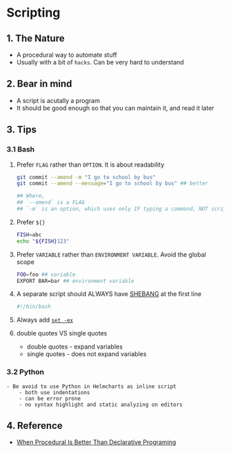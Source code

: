 # Scripting

## 1. The Nature

- A procedural way to automate stuff
- Usually with a bit of `hacks`. Can be very hard to understand

## 2. Bear in mind

- A script is acutally a program
- It should be good enough so that you can maintain it, and read it later

## 3. Tips

### 3.1 Bash

1. Prefer `FLAG` rather than `OPTION`. It is about readability

   ```bash
   git commit --amend -m "I go to school by bus"
   git commit --amend --message="I go to school by bus" ## better

   ## Where,
   ## `--amend` is a FLAG
   ## `-m` is an option, which uses only IF typing a command, NOT scripts
   ```

2. Prefer `${}`

   ```bash
   FISH=abc
   echo "${FISH}123"
   ```

3. Prefer `VARIABLE` rather than `ENVIRONMENT VARIABLE`. Avoid the global scope

   ```bash
   FOO=foo ## variable
   EXPORT BAR=bar ## environment variable
   ```

4. A separate script should ALWAYS have [SHEBANG](https://en.wikipedia.org/wiki/Shebang_(Unix) "https://en.wikipedia.org/wiki/Shebang_(Unix)") at the first line

   ```bash
   #!/bin/bash
   ```

5. Always add [`set -ex`](https://www.peterbe.com/plog/set-ex "https://www.peterbe.com/plog/set-ex")

6. double quotes VS single quotes
   - double quotes - expand variables
   - single quotes - does not expand variables

### 3.2 Python

    - Be avoid to use Python in Helmcharts as inline script
        - both use indentations
        - can be error prone
        - no syntax highlight and static analyzing on editors

## 4. Reference

- [When Procedural Is Better Than Declarative Programing](https://medium.com/hackernoon/when-procedural-is-better-than-declarative-51b24aaaf227 "https://medium.com/hackernoon/when-procedural-is-better-than-declarative-51b24aaaf227")
